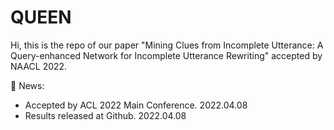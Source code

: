 # QUEEN

Hi, this is the repo of our paper "Mining Clues from Incomplete Utterance: A Query-enhanced Network for Incomplete Utterance Rewriting" accepted by NAACL 2022.

:paw_prints: News:

- Accepted by ACL 2022 Main Conference. 2022.04.08
- Results released at Github. 2022.04.08
